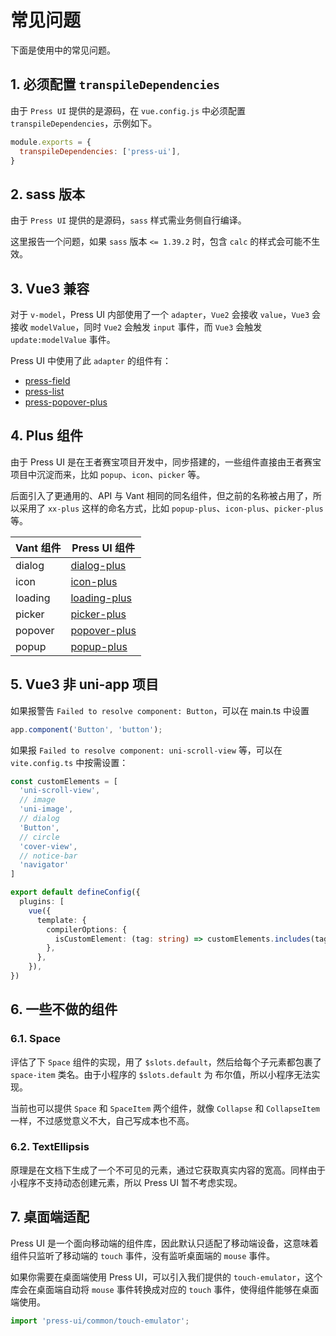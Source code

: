 # 常见问题

下面是使用中的常见问题。

## 1. 必须配置 `transpileDependencies`

由于 `Press UI` 提供的是源码，在 `vue.config.js` 中必须配置 `transpileDependencies`，示例如下。

```js
module.exports = {
  transpileDependencies: ['press-ui'],
}
```

## 2. sass 版本

由于 `Press UI` 提供的是源码，`sass` 样式需业务侧自行编译。

这里报告一个问题，如果 `sass` 版本 `<= 1.39.2` 时，包含 `calc` 的样式会可能不生效。


## 3. Vue3 兼容

对于 `v-model`，Press UI 内部使用了一个 `adapter`，`Vue2` 会接收 `value`，`Vue3` 会接收 `modelValue`，同时 `Vue2` 会触发 `input` 事件，而 `Vue3` 会触发 `update:modelValue` 事件。

Press UI 中使用了此 `adapter` 的组件有：

- [press-field](./components/press/press-field.html)
- [press-list](./components/press/press-list.html)
- [press-popover-plus](./components/press/press-popover-plus.html)

## 4. Plus 组件

由于 Press UI 是在王者赛宝项目开发中，同步搭建的，一些组件直接由王者赛宝项目中沉淀而来，比如 `popup`、`icon`、`picker` 等。

后面引入了更通用的、API 与 Vant 相同的同名组件，但之前的名称被占用了，所以采用了 `xx-plus` 这样的命名方式，比如 `popup-plus`、`icon-plus`、`picker-plus`等。

| Vant 组件 | Press UI 组件                                              |
| --------- | ---------------------------------------------------------- |
| dialog    | [dialog-plus](./components/press/press-dialog-plus.html)   |
| icon      | [icon-plus](./components/press/press-icon-plus.html)       |
| loading   | [loading-plus](./components/press/press-loading-plus.html) |
| picker    | [picker-plus](./components/press/press-picker-plus.html)   |
| popover   | [popover-plus](./components/press/press-popover-plus.html) |
| popup     | [popup-plus](./components/press/press-popup-plus.html)     |

## 5. Vue3 非 uni-app 项目

如果报警告 `Failed to resolve component: Button`，可以在 main.ts 中设置

```ts
app.component('Button', 'button');
```

如果报 `Failed to resolve component: uni-scroll-view` 等，可以在 `vite.config.ts` 中按需设置：

```ts
const customElements = [
  'uni-scroll-view',
  // image
  'uni-image',
  // dialog
  'Button',
  // circle
  'cover-view',
  // notice-bar
  'navigator'
]

export default defineConfig({
  plugins: [
    vue({
      template: {
        compilerOptions: {
          isCustomElement: (tag: string) => customElements.includes(tag),
        },
      },
    }),
})
```

## 6. 一些不做的组件

### 6.1. Space

评估了下 `Space` 组件的实现，用了 `$slots.default`，然后给每个子元素都包裹了 `space-item` 类名。由于小程序的 `$slots.default` 为 布尔值，所以小程序无法实现。

当前也可以提供 `Space` 和 `SpaceItem` 两个组件，就像 `Collapse` 和 `CollapseItem` 一样，不过感觉意义不大，自己写成本也不高。


### 6.2. TextEllipsis

原理是在文档下生成了一个不可见的元素，通过它获取真实内容的宽高。同样由于小程序不支持动态创建元素，所以 Press UI 暂不考虑实现。


## 7. 桌面端适配

Press UI 是一个面向移动端的组件库，因此默认只适配了移动端设备，这意味着组件只监听了移动端的 `touch` 事件，没有监听桌面端的 `mouse` 事件。

如果你需要在桌面端使用 Press UI，可以引入我们提供的 `touch-emulator`，这个库会在桌面端自动将 `mouse` 事件转换成对应的 `touch` 事件，使得组件能够在桌面端使用。

```ts
import 'press-ui/common/touch-emulator';
```
